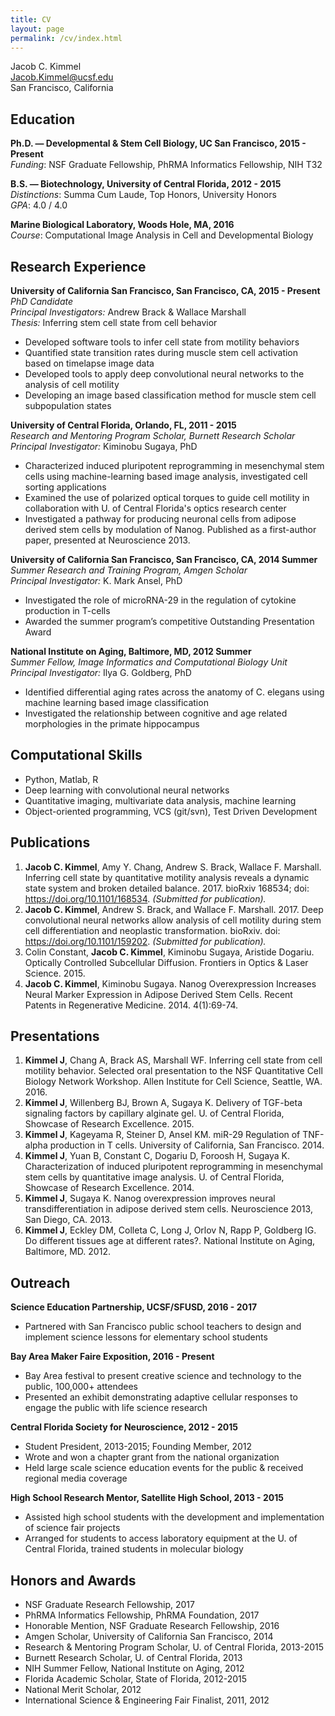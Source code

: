 ```yaml
---
title: CV
layout: page
permalink: /cv/index.html
---
```

Jacob C. Kimmel  
[Jacob.Kimmel@ucsf.edu](mailto:Jacob.Kimmel@ucsf.edu)  
San Francisco, California

## Education

**Ph.D. — Developmental & Stem Cell Biology, UC San Francisco, 2015 - Present**  
*Funding*: NSF Graduate Fellowship, PhRMA Informatics Fellowship, NIH T32  

**B.S. — Biotechnology, University of Central Florida, 2012 - 2015**  
*Distinctions*: Summa Cum Laude, Top Honors, University Honors  
*GPA*: 4.0 / 4.0

**Marine Biological Laboratory, Woods Hole, MA, 2016**  
*Course*: Computational Image Analysis in Cell and Developmental Biology

## Research Experience

**University of California San Francisco, San Francisco, CA, 2015 - Present**  
*PhD Candidate*  
*Principal Investigators:* Andrew Brack & Wallace Marshall  
*Thesis:* Inferring stem cell state from cell behavior

* Developed software tools to infer cell state from motility behaviors
* Quantified state transition rates during muscle stem cell activation based on timelapse image data
* Developed tools to apply deep convolutional neural networks to the analysis of cell motility
* Developing an image based classification method for muscle stem cell subpopulation states

**University of Central Florida, Orlando, FL, 2011 - 2015**  
*Research and Mentoring Program Scholar, Burnett Research Scholar*  
*Principal Investigator:* Kiminobu Sugaya, PhD

* Characterized induced pluripotent reprogramming in mesenchymal stem cells using machine-learning based image analysis, investigated cell sorting applications
* Examined the use of polarized optical torques to guide cell motility in collaboration with U. of Central Florida's optics research center
* Investigated a pathway for producing neuronal cells from adipose derived stem cells by modulation of Nanog. Published as a first-author paper, presented at Neuroscience 2013.

**University of California San Francisco, San Francisco, CA, 2014 Summer**  
*Summer Research and Training Program, Amgen Scholar*  
*Principal Investigator:* K. Mark Ansel, PhD

* Investigated the role of microRNA-29 in the regulation of cytokine production in T-cells
* Awarded the summer program’s competitive Outstanding Presentation Award

**National Institute on Aging, Baltimore, MD, 2012 Summer**  
*Summer Fellow, Image Informatics and Computational Biology Unit*  
*Principal Investigator:* Ilya G. Goldberg, PhD

* Identified differential aging rates across the anatomy of C. elegans using machine learning based image classification
* Investigated the relationship between cognitive and age related morphologies in the primate hippocampus

## Computational Skills

* Python, Matlab, R
* Deep learning with convolutional neural networks
* Quantitative imaging, multivariate data analysis, machine learning
* Object-oriented programming, VCS (git/svn), Test Driven Development

## Publications

1. **Jacob C. Kimmel**, Amy Y. Chang, Andrew S. Brack, Wallace F. Marshall. Inferring cell state by quantitative motility analysis reveals a dynamic state system and broken detailed balance. 2017. bioRxiv 168534; doi: https://doi.org/10.1101/168534. *(Submitted for publication).*
2. **Jacob C. Kimmel**, Andrew S. Brack, and Wallace F. Marshall. 2017. Deep convolutional neural networks allow analysis of cell motility during stem cell differentiation and neoplastic transformation. bioRxiv. doi: https://doi.org/10.1101/159202. *(Submitted for publication).*
3. Colin Constant, **Jacob C. Kimmel**, Kiminobu Sugaya, Aristide Dogariu. Optically Controlled Subcellular Diffusion. Frontiers in Optics & Laser Science. 2015.
4. **Jacob C. Kimmel**, Kiminobu Sugaya. Nanog Overexpression Increases Neural Marker Expression in Adipose Derived Stem Cells. Recent Patents in Regenerative Medicine. 2014. 4(1):69-74.

## Presentations

1. **Kimmel J**, Chang A, Brack AS, Marshall WF. Inferring cell state from cell motility behavior. Selected oral presentation to the NSF Quantitative Cell Biology Network Workshop. Allen Institute for Cell Science, Seattle, WA. 2016.
2. **Kimmel J**, Willenberg BJ, Brown A, Sugaya K. Delivery of TGF-beta signaling factors by capillary alginate gel. U. of Central Florida, Showcase of Research Excellence. 2015.
3. **Kimmel J**, Kageyama R, Steiner D, Ansel KM. miR-29 Regulation of TNF-alpha production in T cells. University of California, San Francisco. 2014.
4. **Kimmel J**, Yuan B, Constant C, Dogariu D, Foroosh H, Sugaya K. Characterization of induced pluripotent reprogramming in mesenchymal stem cells by quantitative image analysis. U. of Central Florida, Showcase of Research Excellence. 2014.
5. **Kimmel J**, Sugaya K. Nanog overexpression improves neural transdifferentiation in adipose derived stem cells. Neuroscience 2013, San Diego, CA. 2013.
6. **Kimmel J**, Eckley DM, Colleta C, Long J, Orlov N, Rapp P, Goldberg IG. Do different tissues age at different rates?. National Institute on Aging, Baltimore, MD. 2012.

## Outreach

**Science Education Partnership, UCSF/SFUSD, 2016 - 2017**

* Partnered with San Francisco public school teachers to design and implement science lessons for elementary school students

**Bay Area Maker Faire Exposition, 2016 - Present**

* Bay Area festival to present creative science and technology to the public, 100,000+ attendees
* Presented an exhibit demonstrating adaptive cellular responses to engage the public with life science research

**Central Florida Society for Neuroscience, 2012 - 2015**

* Student President, 2013-2015; Founding Member, 2012
* Wrote and won a chapter grant from the national organization
* Held large scale science education events for the public & received regional media coverage

**High School Research Mentor, Satellite High School, 2013 - 2015**

* Assisted high school students with the development and implementation of science fair projects
* Arranged for students to access laboratory equipment at the U. of Central Florida, trained students in molecular biology

## Honors and Awards

* NSF Graduate Research Fellowship, 2017
* PhRMA Informatics Fellowship, PhRMA Foundation, 2017
* Honorable Mention, NSF Graduate Research Fellowship,  2016
* Amgen Scholar, University of California San Francisco, 2014
* Research & Mentoring Program Scholar, U. of Central Florida, 2013-2015
* Burnett Research Scholar, U. of Central Florida, 2013
* NIH Summer Fellow, National Institute on Aging, 2012
* Florida Academic Scholar, State of Florida, 2012-2015
* National Merit Scholar, 2012
* International Science & Engineering Fair Finalist, 2011, 2012
